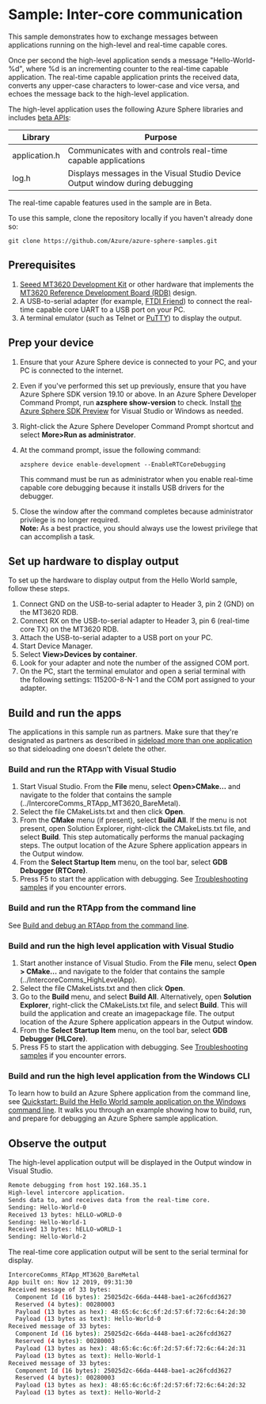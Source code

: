 
# Sample: Inter-core communication

This sample demonstrates how to exchange messages between applications running on the high-level and real-time capable cores.

Once per second the high-level application sends a message "Hello-World-%d", where %d is an incrementing counter to the real-time capable application. The real-time capable application prints the received data, converts any upper-case characters to lower-case and vice versa, and echoes the message back to the high-level application.

The high-level application uses the following Azure Sphere libraries and includes [beta APIs](https://docs.microsoft.com/azure-sphere/app-development/use-beta):

|Library   |Purpose  |
|---------|---------|
|application.h |Communicates with and controls real-time capable applications |
|log.h |Displays messages in the Visual Studio Device Output window during debugging |

The real-time capable features used in the sample are in Beta.

To use this sample, clone the repository locally if you haven't already done so:

```
git clone https://github.com/Azure/azure-sphere-samples.git
```

## Prerequisites

1. [Seeed MT3620 Development Kit](https://aka.ms/azurespheredevkits) or other hardware that implements the [MT3620 Reference Development Board (RDB)](https://docs.microsoft.com/azure-sphere/hardware/mt3620-reference-board-design) design.
1. A USB-to-serial adapter (for example, [FTDI Friend](https://www.digikey.com/catalog/en/partgroup/ftdi-friend/60311)) to connect the real-time capable core UART to a USB port on your PC. 
1. A terminal emulator (such as Telnet or [PuTTY](https://www.chiark.greenend.org.uk/~sgtatham/putty/.)) to display the output.

## Prep your device

1. Ensure that your Azure Sphere device is connected to your PC, and your PC is connected to the internet.
1. Even if you've performed this set up previously, ensure that you have Azure Sphere SDK version 19.10 or above. In an Azure Sphere Developer Command Prompt, run **azsphere show-version** to check. Install [the Azure Sphere SDK Preview](https://docs.microsoft.com/azure-sphere/install/install-sdk) for Visual Studio or Windows as needed.
1. Right-click the Azure Sphere Developer Command Prompt shortcut and select **More&gt;Run as administrator**.
1. At the command prompt, issue the following command:

   ```shell
   azsphere device enable-development --EnableRTCoreDebugging
   ```

   This command must be run as administrator when you enable real-time capable core debugging because it installs USB drivers for the debugger.
1. Close the window after the command completes because administrator privilege is no longer required.  
    **Note:** As a best practice, you should always use the lowest privilege that can accomplish a task.

## Set up hardware to display output

To set up the hardware to display output from the Hello World sample, follow these steps.

1. Connect GND on the USB-to-serial adapter to Header 3, pin 2 (GND) on the MT3620 RDB.
1. Connect RX on the USB-to-serial adapter to Header 3, pin 6 (real-time core TX) on the MT3620 RDB.
1. Attach the USB-to-serial adapter to a USB port on your PC.
1. Start Device Manager.
1. Select **View&gt;Devices by container**.
1. Look for your adapter and note the number of the assigned COM port.
1. On the PC, start the terminal emulator and open a serial terminal with the following settings: 115200-8-N-1 and the COM port assigned to your adapter.

## Build and run the apps

The applications in this sample run as partners. Make sure that they're designated as partners as described in [sideload more than one application](https://docs.microsoft.com/azure-sphere/app-development/sideload-app#sideload-more-than-one-application) so that sideloading one doesn't delete the other.

### Build and run the RTApp with Visual Studio

1. Start Visual Studio. From the **File** menu, select **Open&gt;CMake...** and navigate to the folder that contains the sample (../IntercoreComms_RTApp_MT3620_BareMetal).
1. Select the file CMakeLists.txt and then click **Open**.
1. From the **CMake** menu (if present), select **Build All**. If the menu is not present, open Solution Explorer, right-click the CMakeLists.txt file, and select **Build**. This step automatically performs the manual packaging steps. The output location of the Azure Sphere application appears in the Output window.
1. From the **Select Startup Item** menu, on the tool bar, select **GDB Debugger (RTCore)**.
1. Press F5 to start the application with debugging. See [Troubleshooting samples](../troubleshooting.md) if you encounter errors.

### Build and run the RTApp from the command line

See [Build and debug an RTApp from the command line](https://docs.microsoft.com/azure-sphere/app-development/rtapp-manual-build).

### Build and run the high level application with Visual Studio

1. Start another instance of Visual Studio. From the **File** menu, select **Open > CMake...** and navigate to the folder that contains the sample (../IntercoreComms_HighLevelApp).
1. Select the file CMakeLists.txt and then click **Open**.
1. Go to the **Build** menu, and select **Build All**. Alternatively, open **Solution Explorer**, right-click the CMakeLists.txt file, and select **Build**. This will build the application and create an imagepackage file. The output location of the Azure Sphere application appears in the Output window.
1. From the **Select Startup Item** menu, on the tool bar, select **GDB Debugger (HLCore)**.
1. Press F5 to start the application with debugging. See [Troubleshooting samples](https://github.com/Azure/azure-sphere-samples/tree/master/Samples/troubleshooting.md) if you encounter errors.

### Build and run the high level application from the Windows CLI

To learn how to build an Azure Sphere application from the command line, see [Quickstart: Build the Hello World sample application on the Windows command line](https://docs.microsoft.com/azure-sphere/install/qs-blink-cli). It walks you through an example showing how to build, run, and prepare for debugging an Azure Sphere sample application.

## Observe the output

The high-level application output will be displayed in the Output window in Visual Studio.

```sh
Remote debugging from host 192.168.35.1
High-level intercore application.
Sends data to, and receives data from the real-time core.
Sending: Hello-World-0
Received 13 bytes: hELLO-wORLD-0
Sending: Hello-World-1
Received 13 bytes: hELLO-wORLD-1
Sending: Hello-World-2
```

The real-time core application output will be sent to the serial terminal for display.

```sh
IntercoreComms_RTApp_MT3620_BareMetal
App built on: Nov 12 2019, 09:31:30
Received message of 33 bytes:
  Component Id (16 bytes): 25025d2c-66da-4448-bae1-ac26fcdd3627
  Reserved (4 bytes): 00280003
  Payload (13 bytes as hex): 48:65:6c:6c:6f:2d:57:6f:72:6c:64:2d:30
  Payload (13 bytes as text): Hello-World-0
Received message of 33 bytes:
  Component Id (16 bytes): 25025d2c-66da-4448-bae1-ac26fcdd3627
  Reserved (4 bytes): 00280003
  Payload (13 bytes as hex): 48:65:6c:6c:6f:2d:57:6f:72:6c:64:2d:31
  Payload (13 bytes as text): Hello-World-1
Received message of 33 bytes:
  Component Id (16 bytes): 25025d2c-66da-4448-bae1-ac26fcdd3627
  Reserved (4 bytes): 00280003
  Payload (13 bytes as hex): 48:65:6c:6c:6f:2d:57:6f:72:6c:64:2d:32
  Payload (13 bytes as text): Hello-World-2
```
